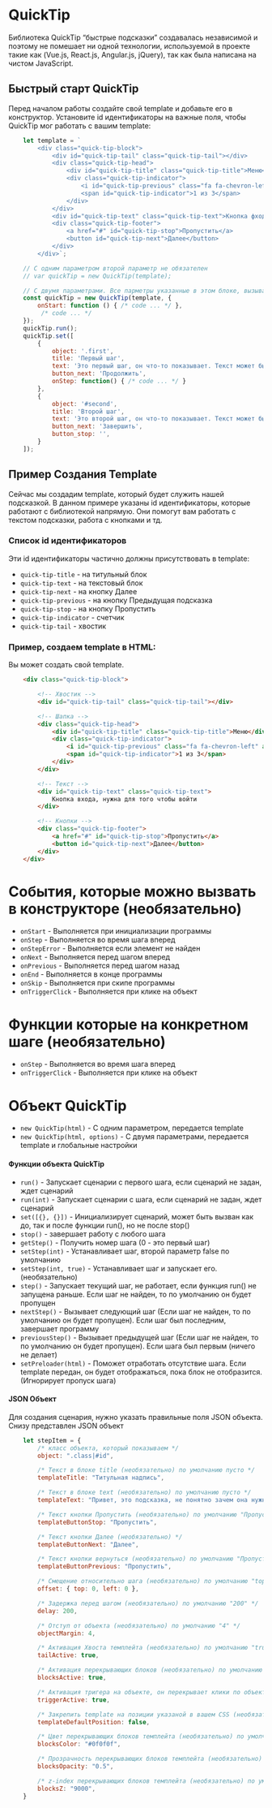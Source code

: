 # QuickTip
Библиотека QuickTip “быстрые подсказки” создавалась независимой и поэтому не помешает ни одной технологии, используемой в проекте такие как (Vue.js, React.js, Angular.js, jQuery), так как была написана на чистом JavaScript. 

## Быстрый старт QuickTip
Перед началом работы создайте свой template и добавьте его в конструктор.
Установите id идентификаторы на важные поля, чтобы QuickTip мог работать с вашим template:

```javascript
    let template = `
        <div class="quick-tip-block">
            <div id="quick-tip-tail" class="quick-tip-tail"></div>
            <div class="quick-tip-head">
                <div id="quick-tip-title" class="quick-tip-title">Меню</div>
                <div class="quick-tip-indicator">
                    <i id="quick-tip-previous" class="fa fa-chevron-left" aria-hidden="true"></i>
                    <span id="quick-tip-indicator">1 из 3</span>
                </div>
            </div>
            <div id="quick-tip-text" class="quick-tip-text">Кнопка фхода, нужна для того чтобы войти</div>
            <div class="quick-tip-footer">
                <a href="#" id="quick-tip-stop">Пропустить</a>
                <button id="quick-tip-next">Далее</button>
            </div>
        </div>`;

    // С одним параметром второй параметр не обязателен
    // var quickTip = new QuickTip(template);

    // С двумя параметрами. Все парметры указанные в этом блоке, вызываются на каждом шаге
    const quickTip = new QuickTip(template, {
        onStart: function () { /* code ... */ },
         /* code ... */
    });
    quickTip.run();
    quickTip.set([
        {   
            object: '.first',
            title: 'Первый шаг',
            text: 'Это первый шаг, он что-то показывает. Текст может быть любым',
            button_next: 'Продолжить',
            onStep: function() { /* code ... */ }
        },
        {   
            object: '#second',
            title: 'Второй шаг',
            text: 'Это второй шаг, он что-то показывает. Текст может быть любым',
            button_next: 'Завершить',
            button_stop: '',
        }
    ]);
```

## Пример Создания Template
Сейчас мы создадим template, который будет служить нашей подсказкой.
В данном примере указаны id идентификаторы, которые работают с библиотекой напрямую.
Они помогут вам работать с текстом подсказки, работа с кнопками и тд.

### Список id идентификаторов
Эти id идентификаторы частично должны присутствовать в template:
* `quick-tip-title`              - на титульный блок
* `quick-tip-text`               - на текстовый блок
* `quick-tip-next`               - на кнопку Далее
* `quick-tip-previous`           - на кнопку Предыдущая подсказка
* `quick-tip-stop`               - на кнопку Пропустить
* `quick-tip-indicator`          - счетчик
* `quick-tip-tail`               - хвостик

### Пример, создаем template в HTML:
Вы может создать свой template.
```html
    <div class="quick-tip-block">

        <!-- Хвостик -->
        <div id="quick-tip-tail" class="quick-tip-tail"></div>

        <!-- Шапка -->
        <div class="quick-tip-head">
            <div id="quick-tip-title" class="quick-tip-title">Меню</div>
            <div class="quick-tip-indicator">
                <i id="quick-tip-previous" class="fa fa-chevron-left" aria-hidden="true"></i>
                <span id="quick-tip-indicator">1 из 3</span>
            </div>
        </div>

        <!-- Текст -->
        <div id="quick-tip-text" class="quick-tip-text">
            Кнопка входа, нужна для того чтобы войти
        </div>

        <!-- Кнопки -->
        <div class="quick-tip-footer">
            <a href="#" id="quick-tip-stop">Пропустить</a>
            <button id="quick-tip-next">Далее</button>
        </div>
    </div>
```

# События, которые можно вызвать в конструкторе (необязательно)
* `onStart`                     - Выполняется при инициализации программы
* `onStep`                      - Выполняется во время шага вперед
* `onStepError`                 - Выполняется если элемент не найден
* `onNext`                      - Выполняется перед шагом вперед
* `onPrevious`                  - Выполняется перед шагом назад
* `onEnd`                       - Выполняется в конце программы
* `onSkip`                      - Выполняется при скипе программы
* `onTriggerClick`              - Выполняется при клике на объект

# Функции которые на конкретном шаге (необязательно)
* `onStep`                      - Выполняется во время шага вперед
* `onTriggerClick`              - Выполняется при клике на объект

# Объект QuickTip
* `new QuickTip(html)`          - С одним параметром, передается template
* `new QuickTip(html, options)` - С двумя параметрами, передается template и глобальные настройки

#### Функции объекта QuickTip
* `run()`                       - Запускает сценарии с первого шага, если сценарий не задан, ждет сценарий
* `run(int)`                    - Запускает сценарии с шага, если сценарий не задан, ждет сценарий
* `set([{}, {}])`               - Инициализирует сценарий, может быть вызван как до, так и после функции run(), но не после stop()
* `stop()`                      - завершает работу с любого шага
* `getStep()`                   - Получить номер шага (0 - это первый шаг)
* `setStep(int)`                - Устанавливает шаг, второй параметр false по умолчанию
* `setStep(int, true)`          - Устанавливает шаг и запускает его. (необязательно)
* `step()`                      - Запускает текущий шаг, не работает, если функция run() не запущена раньше. Если шаг не найден, то по умолчанию он будет пропущен
* `nextStep()`                  - Вызывает следующий шаг (Если шаг не найден, то по умолчанию он будет пропущен). Если шаг был последним, завершает программу
* `previousStep()`              - Вызывает предыдущей шаг (Если шаг не найден, то по умолчанию он будет пропущен). Если шага был первым (ничего не делает)
* `setPreloader(html)`          - Поможет отработать отсутствие шага. Если template передан, он будет отображаться, пока блок не отобразится. (Игнорирует пропуск шага)

#### JSON Объект 
Для создания сценария, нужно указать правильные поля JSON объекта. 
Снизу представлен JSON объект

```JavaScript
    let stepItem = {
        /* класс объекта, который показываем */
        object: ".class|#id",

        /* Текст в блоке title (необязательно) по умолчанию пусто */
        templateTitle: "Титульная надпись",

        /* Текст в блоке text (необязательно) по умолчанию пусто */
        templateText: "Привет, это подсказка, не понятно зачем она нужна",

        /* Текст кнопки Пропустить (необязательно) по умолчанию "Пропустить" */
        templateButtonStop: "Пропустить",

        /* Текст кнопки Далее (необязательно) */
        templateButtonNext: "Далее", 

        /* Текст кнопки вернуться (необязательно) по умолчанию "Пропустить" */
        templateButtonPrevious: "Пропустить",

        /* Смещение относительно шага (необязательно) по умолчанию "top: 0, left: 0" */
        offset: { top: 0, left: 0 },

        /* Задержка перед шагом (необязательно) по умолчанию "200" */
        delay: 200,

        /* Отступ от объекта (необязательно) по умолчанию "4" */
        objectMargin: 4,

        /* Активация Хвоста темплейта (необязательно) по умолчанию "true" */
        tailActive: true,

        /* Активация перекрывающих блоков (необязательно) по умолчанию "true" */
        blocksActive: true,

        /* Активация тригера на объекте, он перекрывает клики по объекту (необязательно) по умолчанию "true" */
        triggerActive: true,

        /* Закрепить template на позиции указаной в вашем CSS (необязательно) по умолчанию "false" */
        templateDefaultPosition: false,

        /* Цвет перекрывающих блоков темплейта (необязательно) по умолчанию "9000" */
        blocksColor: "#0f0f0f",

        /* Прозрачность перекрывающих блоков темплейта (необязательно) по умолчанию "9000" */
        blocksOpacity: "0.5",

        /* z-index перекрывающих блоков темплейта (необязательно) по умолчанию "9000" */
        blocksZ: "9000",
    }
```
